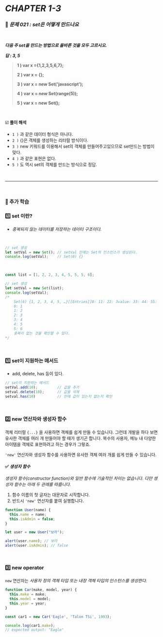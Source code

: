 # _CHAPTER 1-3_

###  :pencil: ​_문제 021 :  set은 어떻게 만드나요_

<br>

***다음 주 set을 만드는 방법으로 올바른 것을 모두 고르시오.*** 

***답 : 3, 5***

> **1 ) var x ={1,2,3,5,6,7};**
>
> **2 ) var x = {};**
>
> **3 ) var x = new Set('javascript');**
>
> **4 ) var x = new Set(range(5));**
>
> **5 ) var x = new Set();**

<br>

:ballot_box_with_check: **풀이 해석**

- `1 )` 과 같은 데이터 형식은 아니다.
- `2 )` {}은 객체를 생성하는 리터럴 방식이다.
- `3 )` new 키워드를 이용해서 set의 객체를 만들어주고있으므로 set만드는 방법이 맞다.
- `4 )` 과 같은 표현은 없다.
- `5 )` 도 역시 set의 객체를 만드는 방식으로 정답.

<br>

---

<br>

### :diamond_shape_with_a_dot_inside: 추가 학습

### :one: set 이란?

- _중복되지 않는 데이터를 저장하는 데이터 구조이다._

<br>

```javascript
// set 생성
let setVal = new Set(); // setVal 안에는 Set의 인스턴스가 생성된다.
console.log(setVal);	// Set(0) {}
```

<br>

```javascript
const list = [1, 2, 2, 3, 4, 5, 5, 5, 6];

// set 생성
let setVal = new Set(list);
console.log(setVal); 
/*
	Set(6) {1, 2, 3, 4, 5, …}[[Entries]]0: 11: 22: 3value: 33: 44: 55: 6size: (...)[[Prototype]]: Set
	0: 1
	1: 2
	2: 3
	3: 4
	4: 5
	5: 6
	중복이 없는 것을 확인할 수 있다.
*/
```

<br>

### :one: set이 지원하는 메서드

- add, delete, has 등이 있다.

```javascript
// set이 지원하는 메서드
setVal.add(10);			// 값을 추가
setval.delete(10); 		// 값을 삭제
setval.has(10)			// 안에 값이 있는지 없는지 확인
```

<br>

### :two: new 연산자와 생성자 함수

객체 리터럴 `{...}` 을 사용하면 객체를 쉽게 만들 수 있습니다. 그런데 개발을 하다 보면 유사한 객체를 여러 개 만들어야 할 때가 생기곤 합니다. 복수의 사용자, 메뉴 내 다양한 아이템을 객체로 표현하려고 하는 경우가 그렇죠.

`'new'` 연산자와 생성자 함수를 사용하면 유사한 객체 여러 개를 쉽게 만들 수 있습니다.



#### :white_check_mark: _생성자 함수_

_생성자 함수(constructor function)와 일반 함수에 기술적인 차이는 없습니다. 다만 생성자 함수는 아래 두 관례를 따릅니다._

1. 함수 이름의 첫 글자는 대문자로 시작합니다.
2. 반드시 `'new'` 연산자를 붙여 실행합니다.

```javascript
function User(name) {
  this.name = name;
  this.isAdmin = false;
}

let user = new User("보라");

alert(user.name); // 보라
alert(user.isAdmin); // false
```

<br>

### :three: new operator

`new` 연산자는 _사용자 정의 객체 타입 또는 내장 객체 타입의 인스턴스를 생성한다._

```javascript
function Car(make, model, year) {
  this.make = make;
  this.model = model;
  this.year = year;
}

const car1 = new Car('Eagle', 'Talon TSi', 1993);

console.log(car1.make);
// expected output: "Eagle"

```

<br>

### 

